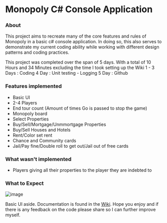 # Monopoly C# Console Application
### About
This project aims to recreate many of the core features and rules of Monopoly in a basic c# console application. In doing so, this also serves to demonstrate my current coding ability while working with different design patterns and coding practices.

This project was completed over the span of 5 days. With a total of 10 Hours and 34 Minutes excluding the time I took setting up the Wiki
1 - 3 Days : Coding
4 Day : Unit testing - Logging
5 Day : Github 

### Features implemented
- Basic UI
- 2-4 Players
- End tour count (Amount of times Go is passed to stop the game)
- Monopoly board
- Select Properties
- Buy/Sell/Mortgage/Unmmortgage Properties
- Buy/Sell Houses and Hotels
- Rent/Color set rent
- Chance and Community cards
- Jail/Pay fine/Double roll to get out/Jail out of free cards

### What wasn't implemented
- Players giving all their properties to the player they are indebted to

### What to Expect
![image](https://github.com/InsomniacSnorlax/Monopoly/assets/94978222/e30845ba-eef1-49b6-a08b-9f912bd9e311)

Basic UI aside. Documentation is found in the [Wiki](https://github.com/InsomniacSnorlax/Monopoly/wiki). Hope you enjoy and if there is any feedback on the code please share so I can further improve myself.
